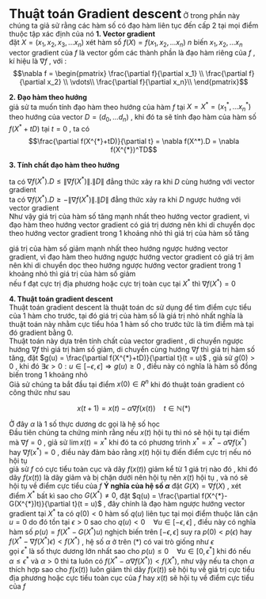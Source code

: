 <b style  = "font-size:25px">Thuật toán Gradient descent</b>
Ở trong phần này chúng ta giả sử rằng các hàm số có đạo hàm liên tục đến cấp 2 tại mọi điểm thuộc tập xác định của nó
<b> 1. Vector gradient</b><br>
đặt $X =(x_1,x_2,x_3,...x_n)$ xét hàm số $f(X) = f(x_1,x_2,...x_n)$ $n$ biến $x_1,x_2,...x_n$ vector gradient của $f$ là vector gồm các thành phần là đạo hàm riêng của $f$ , kí hiệu là $\nabla f$ , với : 
$$\nabla f = \begin{pmatrix}
\frac{\partial f}{\partial x_1} \\
\frac{\partial f}{\partial x_2} \\
\vdots\\
\frac{\partial f}{\partial x_n}\\
\end{pmatrix}$$

<b> 2. Đạo hàm theo hướng</b><br>
giả sử ta muốn tính đạo hàm theo hướng của hàm $f$ tại $X = X^{*} = (x_1^*,...x_n^{*})$  theo hướng của vector $D = (d_0,...d_n)$ , khi đó ta sẽ tính đạo hàm của hàm số $f(X^{*}+tD)$ tại $t = 0$ , ta có 
$$\frac{\partial f(X^{*}+tD)}{\partial t} = \nabla f(X^*).D  = \nabla f(X^{*})^TD$$


<b> 3. Tính chất đạo hàm theo hướng</b><br>


ta có $\nabla f(X^*).D \leq \|\nabla f(X^*)\|.\|D\|$ đẳng thức xảy ra khi $D$ cùng hướng với vector gradient <br>
ta có $\nabla f(X^*).D \geq -\|\nabla f(X^*)\|.\|D\|$ đẳng thức xảy ra khi $D$ ngược hướng với vector gradient <br>
Như vậy giá trị của hàm số tăng mạnh nhất theo hướng vector gradient, vì đạo hàm theo hướng vector gradient có giá trị dương nên khi di chuyển dọc theo hướng vector gradient trong 1 khoảng nhỏ thì giá trị của hàm số tăng <br>

giá trị của hàm số giảm mạnh nhất theo hướng ngược hướng vector gradient, vì đạo hàm theo hướng  ngược hướng vector gradient có giá trị âm nên khi di chuyển dọc theo hướng ngược hướng vector gradient trong 1 khoảng nhỏ thì giá trị của hàm số giảm <br>
nếu f đạt cực trị địa phương hoặc cực trị toàn cục tại $X^{*}$ thì $\nabla f(X^{*}) = 0$

<b> 4. Thuật toán gradient descent</b><br>
Thuật toán gradient descent là thuật toán dc sử dụng để tìm điểm cực tiểu của 1 hàm cho trước, tại đó giá trị của hàm số là giá trị nhỏ nhất nghĩa là thuật toán này nhằm cực tiểu hóa 1 hàm số cho trước tức là tìm điểm mà tại đó gradient bằng $0$. <br>
Thuật toán này dựa trên tính chất của vector gradient , di chuyển ngược hướng $\nabla f$ thì giá trị hàm số giảm, di chuyển cùng hướng $\nabla f$ thì giá trị hàm số tăng, đặt 
$g(u) = \frac{\partial f(X^{*}+tD)}{\partial t}(t = u)$ , giả sử $g(0) >0$ , khi đó $\exists \epsilon > 0 : u \in \left [-\epsilon , \epsilon\right] \Rightarrow g(u) \geq 0$ , điều này có nghĩa là hàm số đồng biến trong 1 khoảng nhỏ <br>
Giả sử chúng ta bắt đầu tại điểm $x(0)\in R^n$ khi đó thuật toán gradient có công thức như sau 


$$x(t+1) = x(t) - \alpha\nabla f(x(t)) \quad t\in \mathbb{N} (*)$$


Ở đây $\alpha$ là 1 số thực dương dc gọi là hệ số học <br>
Đầu tiên chúng ta chứng minh rằng nếu $x(t)$ hội tụ thì nó sẽ hội tụ tại điểm mà $\nabla f = 0$ , giả sử $\lim x(t) = x^{*}$ khi đó ta có phương trình $x^{*} = x^{*}-\alpha\nabla f(x^{*})$ hay $\nabla f(x^{*}) = 0$ , điều này đảm bảo rằng $x(t)$ hội tụ điến điểm cực trị nếu nó hội tụ<br>
giả sử $f$ có cực tiểu toàn cục và dãy $f(x(t))$ giảm kể từ 1 giá trị nào đó , khi đó dãy $f(x(t))$ là dãy giảm và bị chặn dưới nên hội tụ nên $x(t)$ hội tụ , và nó sẽ hội tụ về điểm cực tiểu của $f$
<b> Ý nghĩa của hệ số $\alpha$</b>
đặt $G(X) = \nabla f(X)$ , xét điểm $X^{*}$ bất kì sao cho $G(X^{*})\neq 0$, đặt $q(u) = \frac{\partial f(X^{*}-G(X^{*})t)}{\partial t}(t = u)$ , đây chính là đạo hàm ngược hướng vector gradient tại $X^{*}$ ta có $q(0) < 0$ hàm số $q(u)$ liên tục tại mọi điểm thuộc lân cận $u = 0$ do đó tồn tại $\epsilon > 0$ sao cho $q(u)<0 \quad \forall u \in \left [ -\epsilon,\epsilon \right ]$ , điều này có nghĩa hàm số $p(u) = f(X^{*}-G(X^{*})u)$ nghịch biến trên $\left [-\epsilon, \epsilon \right]$ suy ra $p(0) < p(\epsilon)$ hay $f(X^{*}-\nabla f(X^{*})\epsilon) <f(X^{*})$ , hệ số $\alpha$ ở trên $(*)$ có vai trò giống như $\epsilon$ <br>
gọi $\epsilon^{*}$ là số thực dương lớn nhất sao cho $p(u)\leq 0 \quad \forall u\in \left[0 ,\epsilon^{*}\right]$ khi đó nếu $\alpha \leq \epsilon^{*}$ và $\alpha > 0$ thì ta luôn có $f(X^{*}-\alpha\nabla f(X^{*}))< f(X^{*})$, như vậy nếu ta chọn $\alpha$ thích hợp sao cho $f(x(t))$ luôn giảm thì dãy $f(x(t))$ sẽ hội tụ về giá trị cực tiểu địa phương hoặc cực tiểu toàn cục của $f$ hay $x(t)$ sẽ hội tụ về điểm cực tiểu của $f$